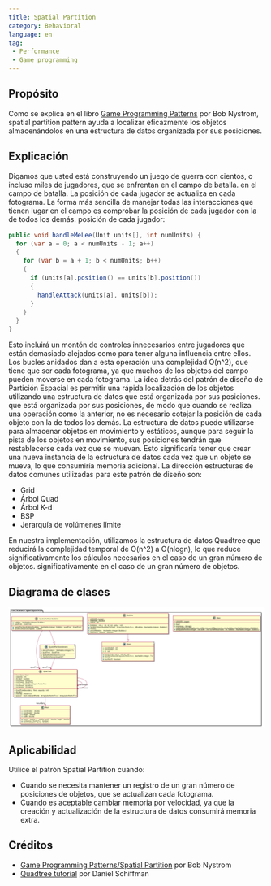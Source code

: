 ```yaml
---
title: Spatial Partition
category: Behavioral
language: en
tag:
 - Performance
 - Game programming
---
```


## Propósito

Como se explica en el libro  [Game Programming Patterns](http://gameprogrammingpatterns.com/spatial-partition.html) 
por Bob Nystrom, spatial partition pattern ayuda a localizar eficazmente los objetos almacenándolos en una
estructura de datos organizada por sus posiciones.

## Explicación

Digamos que usted está construyendo un juego de guerra con cientos, o incluso miles de jugadores, que se enfrentan en el campo de batalla.
en el campo de batalla. La posición de cada jugador se actualiza en cada fotograma. La forma más sencilla de manejar
todas las interacciones que tienen lugar en el campo es comprobar la posición de cada jugador con la de todos los demás.
posición de cada jugador:

```java
public void handleMeLee(Unit units[], int numUnits) {
  for (var a = 0; a < numUnits - 1; a++)
  {
    for (var b = a + 1; b < numUnits; b++)
    {
      if (units[a].position() == units[b].position())
      {
        handleAttack(units[a], units[b]);
      }
    }
  }
}
```

Esto incluirá un montón de controles innecesarios entre jugadores que están demasiado alejados como para tener alguna
influencia entre ellos. Los bucles anidados dan a esta operación una complejidad O(n^2), que tiene que ser
cada fotograma, ya que muchos de los objetos del campo pueden moverse en cada fotograma. La idea
detrás del patrón de diseño de Partición Espacial es permitir una rápida localización de los objetos utilizando una estructura de datos que está organizada por sus posiciones.
que está organizada por sus posiciones, de modo que cuando se realiza una operación como la anterior,
no es necesario cotejar la posición de cada objeto con la de todos los demás. La estructura de datos
puede utilizarse para almacenar objetos en movimiento y estáticos, aunque para seguir la pista de los objetos en movimiento,
sus posiciones tendrán que restablecerse cada vez que se muevan. Esto significaría tener que crear una nueva
instancia de la estructura de datos cada vez que un objeto se mueva, lo que consumiría memoria adicional. La dirección
estructuras de datos comunes utilizadas para este patrón de diseño son:

* Grid
* Árbol Quad
* Árbol K-d
* BSP
* Jerarquía de volúmenes límite

En nuestra implementación, utilizamos la estructura de datos Quadtree que reducirá la complejidad temporal de
O(n^2) a O(nlogn), lo que reduce significativamente los cálculos necesarios en el caso de un gran número de objetos.
significativamente en el caso de un gran número de objetos.

## Diagrama de clases

![alt text](./etc/spatial-partition.urm.png "Spatial Partition pattern class diagram")

## Aplicabilidad

Utilice el patrón Spatial Partition cuando:

* Cuando se necesita mantener un registro de un gran número de posiciones de objetos, que se actualizan cada fotograma.
* Cuando es aceptable cambiar memoria por velocidad, ya que la creación y actualización de la estructura de datos consumirá memoria extra.

## Créditos

* [Game Programming Patterns/Spatial Partition](http://gameprogrammingpatterns.com/spatial-partition.html) por Bob Nystrom
* [Quadtree tutorial](https://www.youtube.com/watch?v=OJxEcs0w_kE) por Daniel Schiffman
